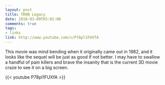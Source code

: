 ```yaml
--- 
layout: post
title: TRON Legacy
date: 2010-03-09T03:02:00
comments: true
tags:
- links
link: http://www.youtube.com/v/P78pl1FUXfA
---
```

This movie was mind bending when it originally came out in 1982, and it looks like the sequel will be just as good if not better. I may have to swallow a handful of pain killers and brave the insanity that is the current 3D movie craze to see it on a big screen.

{{< youtube P78pl1FUXfA >}}
